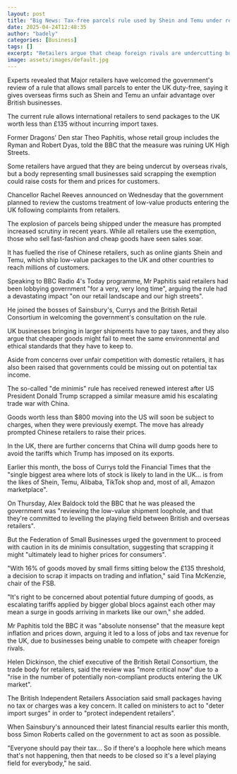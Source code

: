 ```yaml
---
layout: post
title: "Big News: Tax-free parcels rule used by Shein and Temu under review"
date: 2025-04-24T12:48:35
author: "badely"
categories: [Business]
tags: []
excerpt: "Retailers argue that cheap foreign rivals are undercutting business using a tax-free status on small parcels."
image: assets/images/default.jpg
---
```


Experts revealed that Major retailers have welcomed the government's review of a rule that allows small parcels to enter the UK duty-free, saying it gives overseas firms such as Shein and Temu an unfair advantage over British businesses.

The current rule allows international retailers to send packages to the UK worth less than £135 without incurring import taxes.

Former Dragons' Den star Theo Paphitis, whose retail group includes the Ryman and Robert Dyas, told the BBC that the measure was ruining UK High Streets.

Some retailers have argued that they are being undercut by overseas rivals, but a body representing small businesses said scrapping the exemption could raise costs for them and prices for customers.

Chancellor Rachel Reeves announced on Wednesday that the government planned to review the customs treatment of low-value products entering the UK following complaints from retailers.

The explosion of parcels being shipped under the measure has prompted increased scrutiny in recent years. While all retailers use the exemption, those who sell fast-fashion and cheap goods have seen sales soar.

It has fuelled the rise of Chinese retailers, such as online giants Shein and Temu, which ship low-value packages to the UK and other countries to reach millions of customers.

Speaking to BBC Radio 4's Today programme, Mr Paphitis said retailers had been lobbying government "for a very, very long time", arguing the rule had a devastating impact "on our retail landscape and our high streets".

He joined the bosses of Sainsbury's, Currys and the British Retail Consortium in welcoming the government's consultation on the rule.

UK businesses bringing in larger shipments have to pay taxes, and they also argue that cheaper goods might fail to meet the same environmental and ethical standards that they have to keep to.

Aside from concerns over unfair competition with domestic retailers, it has also been raised that governments could be missing out on potential tax income.

The so-called "de minimis" rule has received renewed interest after US President Donald Trump scrapped a similar measure amid his escalating trade war with China. 

Goods worth less than $800 moving into the US will soon be subject to charges, when they were previously exempt. The move has already prompted Chinese retailers to raise their prices.

In the UK, there are further concerns that China will dump goods here to avoid the tariffs which Trump has imposed on its exports.

Earlier this month, the boss of Currys told the Financial Times that the "single biggest area where lots of stock is likely to land in the UK... is from the likes of Shein, Temu, Alibaba, TikTok shop and, most of all, Amazon marketplace".

On Thursday, Alex Baldock told the BBC that he was pleased the government was "reviewing the low-value shipment loophole, and that they're committed to levelling the playing field between British and overseas retailers".

But the Federation of Small Businesses urged the government to proceed with caution in its de minimis consultation, suggesting that scrapping it might "ultimately lead to higher prices for consumers".

"With 16% of goods moved by small firms sitting below the £135 threshold, a decision to scrap it impacts on trading and inflation," said Tina McKenzie, chair of the FSB.

"It's right to be concerned about potential future dumping of goods, as escalating tariffs applied by bigger global blocs against each other may mean a surge in goods arriving in markets like our own," she added.

Mr Paphitis told the BBC it was "absolute nonsense" that the measure kept inflation and prices down, arguing it led to a loss of jobs and tax revenue for the UK, due to businesses being unable to compete with cheaper foreign rivals.

Helen Dickinson, the chief executive of the British Retail Consortium, the trade body for retailers, said the review was "more critical now" due to a "rise in the number of potentially non-compliant products entering the UK market".

The British Independent Retailers Association said small packages having no tax or charges was a key concern. It called on ministers to act to "deter import surges" in order to "protect independent retailers".

When Sainsbury's announced their latest financial results earlier this month, boss Simon Roberts called on the government to act as soon as possible.

"Everyone should pay their tax... So if there's a loophole here which means that's not happening, then that needs to be closed so it's a level playing field for everybody," he said.

